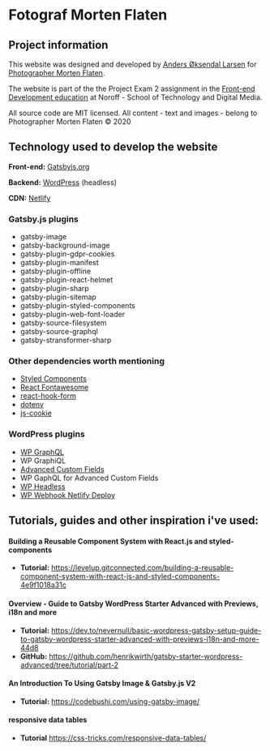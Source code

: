 # Fotograf Morten Flaten

## Project information

This website was designed and developed by [Anders Øksendal Larsen](https://github.com/aoelarsen) for [Photographer Morten Flaten](https://www.fotografmortenflaten.no).

The website is part of the the Project Exam 2 assignment in the [Front-end Development education](https://www.noroff.no/studier/fagskole/frontend-utvikling) at Noroff - School of Technology and Digital Media.

All source code are MIT licensed. All content - text and images - belong to Photographer Morten Flaten &copy; 2020

## Technology used to develop the website

**Front-end:** [Gatsbyjs.org](https://www.gatsbyjs.org/)

**Backend:** [WordPress](https://wordpress.org/) (headless)

**CDN:** [Netlify](https://www.netlify.com/)

### Gatsby.js plugins

- gatsby-image
- gatsby-background-image
- gatsby-plugin-gdpr-cookies
- gatsby-plugin-manifest
- gatsby-plugin-offline
- gatsby-plugin-react-helmet
- gatsby-plugin-sharp
- gatsby-plugin-sitemap
- gatsby-plugin-styled-components
- gatsby-plugin-web-font-loader
- gatsby-source-filesystem
- gatsby-source-graphql
- gatsby-stransformer-sharp

### Other dependencies worth mentioning

- [Styled Components](https://styled-components.com/)
- [React Fontawesome](https://github.com/FortAwesome/react-fontawesome)
- [react-hook-form](https://www.npmjs.com/package/react-hook-form)
- [dotenv](https://www.npmjs.com/package/dotenv)
- [js-cookie](https://www.npmjs.com/package/js-cookie)

### WordPress plugins

- [WP GraphQL](https://github.com/wp-graphql/wp-graphql)
- WP GraphiQL
- [Advanced Custom Fields](https://www.advancedcustomfields.com/)
- WP GaphQL for Advanced Custom Fields
- [WP Headless](https://wordpress.org/plugins/wp-headless/)
- [WP Webhook Netlify Deploy](https://github.com/lukethacoder/wp-webhook-netlify-deploy)

## Tutorials, guides and other inspiration i've used:

#### Building a Reusable Component System with React.js and styled-components

- **Tutorial:** https://levelup.gitconnected.com/building-a-reusable-component-system-with-react-js-and-styled-components-4e9f1018a31c

#### Overview - Guide to Gatsby WordPress Starter Advanced with Previews, i18n and more

- **Tutorial:** https://dev.to/nevernull/basic-wordpress-gatsby-setup-guide-to-gatsby-wordpress-starter-advanced-with-previews-i18n-and-more-44d8
- **GitHub:** https://github.com/henrikwirth/gatsby-starter-wordpress-advanced/tree/tutorial/part-2

#### An Introduction To Using Gatsby Image & Gatsby.js V2

- **Tutorial:** https://codebushi.com/using-gatsby-image/

#### responsive data tables

- **Tutorial** https://css-tricks.com/responsive-data-tables/
